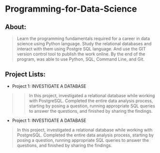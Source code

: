 # Programming-for-Data-Science
## About:
> Learn the programming fundamentals required for a career in data science using Python language. Study the relational databases and interact with them using Postgre SQL language. And use the GIT version control tool to publish the work online. By the end of the program, was able to use Python, SQL, Command Line, and Git.

## Project Lists:
- Project 1: INVESTIGATE A DATABASE
>>  In this project, investigated a relational database while working with PostgreSQL. Completed the entire data analysis process, starting by posing a question, running appropriate SQL queries to answer the questions, and finished by sharing the findings.

- Project 1: INVESTIGATE A DATABASE
> In this project, investigated a relational database while working with PostgreSQL. Completed the entire data analysis process, starting by posing a question, running appropriate SQL queries to answer the questions, and finished by sharing the findings.
